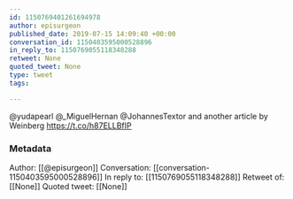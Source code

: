 ```yaml
---
id: 1150769401261694978
author: episurgeon
published_date: 2019-07-15 14:09:40 +00:00
conversation_id: 1150403595000528896
in_reply_to: 1150769055118348288
retweet: None
quoted_tweet: None
type: tweet
tags:

---
```


@yudapearl @_MiguelHernan @JohannesTextor and another article by Weinberg
 https://t.co/h87ELLBfIP

### Metadata

Author: [[@episurgeon]]
Conversation: [[conversation-1150403595000528896]]
In reply to: [[1150769055118348288]]
Retweet of: [[None]]
Quoted tweet: [[None]]
